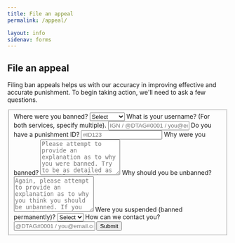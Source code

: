 ```yaml
---
title: File an appeal
permalink: /appeal/

layout: info
sidenav: forms
---
```


## File an appeal
Filing ban appeals helps us with our accuracy in improving effective and accurate punishment. To begin taking action, we'll need to ask a few questions.

<form class="usa-form-large" form method="POST" action="https://formspree.io/help@novelmc.net">
  <fieldset id="fs-frm-inputs">
    <label for="service">Where were you banned?</label>
    <select name="service" id="service" required="">
      <option value="Select" selected="" disabled="">Select</option>
      <option value="In-game">In-game</option>
      <option value="Discord">Discord</option>
      <option value="Other">Other / all</option>
    </select>
    <label for="username">What is your username? (For both services, specify multiple).</label>
  	<input type="username" name="username" placeholder="IGN / @DTAG#0001 / you@email.com" required="">
    <label for="id">Do you have a punishment ID?</label>
  	<input type="id" name="id" placeholder="#ID123">
    <label for="reason">Why were you banned?</label>
    <textarea rows="5" name="reason" id="reason" placeholder="Please attempt to provide an explanation as to why you were banned. Try to be as detailed as possible. Include any necessary evidence." required=""></textarea>
    <label for="unban-reason">Why should you be unbanned?</label>
    <textarea rows="5" name="unban-reason" id="unban-reason" placeholder="Again, please attempt to provide an explanation as to why you think you should be unbanned. If you were banned on accident, skip this question." required=""></textarea>
    <label for="suspended">Were you suspended (banned permanently)?</label>
    <select name="suspended" id="suspended" required="">
      <option value="Select" selected="" disabled="">Select</option>
      <option value="Yes">Yes</option>
      <option value="No">No</option>
    </select>
    <label for="contact">How can we contact you?</label>
  	<input type="contact" name="contact" placeholder="@DTAG#0001 / you@email.com" required="">
    <input type="hidden" name="_subject" id="email-subject" value="Appeal Form Submission">
  <button type="submit">Submit</button>
